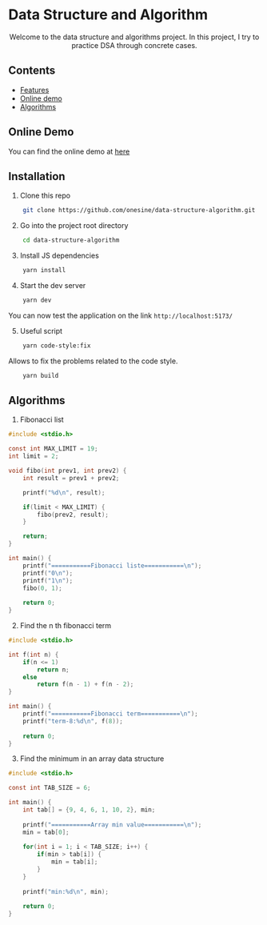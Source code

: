 # Data Structure and Algorithm

<p align="center">
Welcome to the data structure and algorithms project. In this project, I try to practice DSA through concrete cases.
</p>

## Contents

-   [Features](#online-demo)
-   [Online demo](#installation)
-   [Algorithms](#algorithms)

## Online Demo

You can find the online demo at [here](https://data-structure-algorithm-psi.vercel.app/)

## Installation

1. Clone this repo

```sh
    git clone https://github.com/onesine/data-structure-algorithm.git
```

2. Go into the project root directory

```sh
    cd data-structure-algorithm
```

3. Install JS dependencies

```sh
    yarn install
```

4. Start the dev server

```sh
    yarn dev
```

You can now test the application on the link `http://localhost:5173/`

5. Useful script

```sh
    yarn code-style:fix
```

Allows to fix the problems related to the code style.

```sh
    yarn build
```

## Algorithms

1. Fibonacci list

```c
#include <stdio.h>

const int MAX_LIMIT = 19;
int limit = 2;

void fibo(int prev1, int prev2) {
    int result = prev1 + prev2;

    printf("%d\n", result);

    if(limit < MAX_LIMIT) {
        fibo(prev2, result);
    }

    return;
}

int main() {
    printf("===========Fibonacci liste===========\n");
    printf("0\n");
    printf("1\n");
    fibo(0, 1);
    
    return 0;
}
```

2. Find the n th fibonacci term

```c
#include <stdio.h>

int f(int n) {
    if(n <= 1)
        return n;
    else
        return f(n - 1) + f(n - 2);
}

int main() {
    printf("===========Fibonacci term===========\n");
    printf("term-8:%d\n", f(8));
    
    return 0;
}
```

3. Find the minimum in an array data structure

```c
#include <stdio.h>

const int TAB_SIZE = 6;

int main() {
    int tab[] = {9, 4, 6, 1, 10, 2}, min;
    
    printf("===========Array min value===========\n");
    min = tab[0];
    
    for(int i = 1; i < TAB_SIZE; i++) {
        if(min > tab[i]) {
            min = tab[i];
        }
    }
    
    printf("min:%d\n", min);
    
    return 0;
}
```
